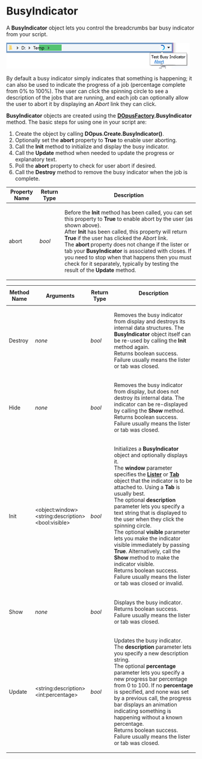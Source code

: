 # BusyIndicator

A **BusyIndicator** object lets you control the breadcrumbs bar busy indicator from your script.

![](/Manual/images/media/throbbler.png)

By default a busy indicator simply indicates that something is happening; it can also be used to indicate the progress of a job (percentage complete from 0% to 100%). The user can click the spinning circle to see a description of the jobs that are running, and each job can optionally allow the user to abort it by displaying an *Abort* link they can click.

**BusyIndicator** objects are created using the **[DOpusFactory](dopusfactory.md).BusyIndicator** method. The basic steps for using one in your script are:

1.  Create the object by calling **DOpus.Create.BusyIndicator()**.
2.  Optionally set the **abort** property to **True** to enable user aborting.
3.  Call the **Init** method to initialize and display the busy indicator.
4.  Call the **Update** method when needed to update the progress or explanatory text.
5.  Poll the **abort** property to check for user abort if desired.
6.  Call the **Destroy** method to remove the busy indicator when the job is complete.

<table>
<thead><tr><th>
Property Name</th><th>
Return Type</th><th>
Description
</th></tr></thead><tbody><tr><td>
abort</td><td>

*bool*</td><td>

Before the **Init** method has been called, you can set this property to **True** to enable abort by the user (as shown above).  
After **Init** has been called, this property will return **True** if the user has clicked the *Abort* link.  
The **abort** property does not change if the lister or tab your **BusyIndicator** is associated with closes. If you need to stop when that happens then you must check for it separately, typically by testing the result of the **Update** method.
</td></tr></tbody>
</table>

<table>
<thead><tr><th>
Method Name</th><th>

**Arguments**</th><th>
Return Type</th><th>
Description
</th></tr></thead><tbody><tr><td>
Destroy</td><td>

*none*</td><td>

*bool*</td><td>

Removes the busy indicator from display and destroys its internal data structures. The **BusyIndicator** object itself can be re-used by calling the **Init** method again.  
Returns boolean success. Failure usually means the lister or tab was closed.
</td></tr><tr><td>
Hide</td><td>

*none*</td><td>

*bool*</td><td>

Removes the busy indicator from display, but does not destroy its internal data. The indicator can be re-displayed by calling the **Show** method.  
Returns boolean success. Failure usually means the lister or tab was closed.
</td></tr><tr><td>
Init</td><td>

\<object:window\>  
\<string:description\>  
\<bool:visible\></td><td>

*bool*</td><td>

Initializes a **BusyIndicator** object and optionally displays it.  
The **window** parameter specifies the **[Lister](lister.md)** or **[Tab](tab.md)** object that the indicator is to be attached to. Using a **Tab** is usually best.  
The optional **description** parameter lets you specify a text string that is displayed to the user when they click the spinning circle.  
The optional **visible** parameter lets you make the indicator visible immediately by passing **True**. Alternatively, call the **Show** method to make the indicator visible.  
Returns boolean success. Failure usually means the lister or tab was closed or invalid.
</td></tr><tr><td>
Show</td><td>

*none*</td><td>

*bool*</td><td>

Displays the busy indicator.  
Returns boolean success. Failure usually means the lister or tab was closed.
</td></tr><tr><td>
Update</td><td>

\<string:description\>  
\<int:percentage\></td><td>

*bool*</td><td>

Updates the busy indicator.  
The **description** parameter lets you specify a new description string.  
The optional **percentage** parameter lets you specify a new progress bar percentage from 0 to 100. If no **percentage** is specified, and none was set by a previous call, the progress bar displays an animation indicating something is happening without a known percentage.  
Returns boolean success. Failure usually means the lister or tab was closed.
</td></tr></tbody>
</table>

